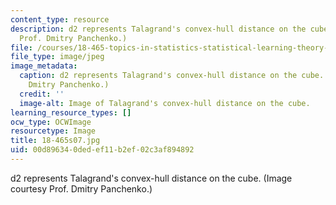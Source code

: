 ```yaml
---
content_type: resource
description: d2 represents Talagrand's convex-hull distance on the cube. (Image courtesy
  Prof. Dmitry Panchenko.)
file: /courses/18-465-topics-in-statistics-statistical-learning-theory-spring-2007/00d896340dedef11b2ef02c3af894892_18-465s07.jpg
file_type: image/jpeg
image_metadata:
  caption: d2 represents Talagrand's convex-hull distance on the cube. (Image by Prof.
    Dmitry Panchenko.)
  credit: ''
  image-alt: Image of Talagrand's convex-hull distance on the cube.
learning_resource_types: []
ocw_type: OCWImage
resourcetype: Image
title: 18-465s07.jpg
uid: 00d89634-0ded-ef11-b2ef-02c3af894892
---
```

d2 represents Talagrand's convex-hull distance on the cube. (Image courtesy Prof. Dmitry Panchenko.)

